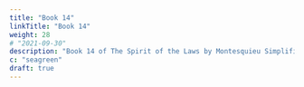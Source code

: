 ```yaml
---
title: "Book 14"
linkTitle: "Book 14"
weight: 28
# "2021-09-30"
description: "Book 14 of The Spirit of the Laws by Montesquieu Simplified"
c: "seagreen"
draft: true
---
```


